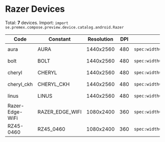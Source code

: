 # Razer Devices

Total: **7** devices. Import: `import se.premex.compose.preview.device.catalog.android.Razer`

| Code | Constant | Resolution | DPI | Compose Spec | Preview Usage |
|------|----------|------------|-----|-------------|---------------|
| aura | AURA | 1440x2560 | 480 | `spec:width=1440px,height=2560px,dpi=480` | `@Preview(device = Razer.AURA)` |
| bolt | BOLT | 1440x2560 | 480 | `spec:width=1440px,height=2560px,dpi=480` | `@Preview(device = Razer.BOLT)` |
| cheryl | CHERYL | 1440x2560 | 480 | `spec:width=1440px,height=2560px,dpi=480` | `@Preview(device = Razer.CHERYL)` |
| cheryl_ckh | CHERYL_CKH | 1440x2560 | 480 | `spec:width=1440px,height=2560px,dpi=480` | `@Preview(device = Razer.CHERYL_CKH)` |
| linus | LINUS | 1440x2560 | 480 | `spec:width=1440px,height=2560px,dpi=480` | `@Preview(device = Razer.LINUS)` |
| Razer-Edge-WiFi | RAZER_EDGE_WIFI | 1080x2400 | 360 | `spec:width=1080px,height=2400px,dpi=360` | `@Preview(device = Razer.RAZER_EDGE_WIFI)` |
| RZ45-0460 | RZ45_0460 | 1080x2400 | 360 | `spec:width=1080px,height=2400px,dpi=360` | `@Preview(device = Razer.RZ45_0460)` |

<!-- Generated automatically. Do not edit manually. -->
